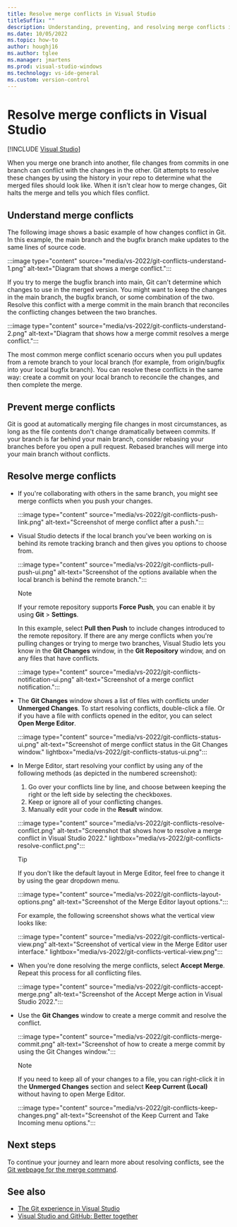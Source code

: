 ```yaml
---
title: Resolve merge conflicts in Visual Studio
titleSuffix: ""
description: Understanding, preventing, and resolving merge conflicts in Visual Studio.
ms.date: 10/05/2022
ms.topic: how-to
author: houghj16
ms.author: tglee
ms.manager: jmartens
ms.prod: visual-studio-windows
ms.technology: vs-ide-general
ms.custom: version-control
---
```

# Resolve merge conflicts in Visual Studio

 [!INCLUDE [Visual Studio](~/includes/applies-to-version/vs-windows-only.md)]

When you merge one branch into another, file changes from commits in one branch can conflict with the changes in the other. Git attempts to resolve these changes by using the history in your repo to determine what the merged files should look like. When it isn't clear how to merge changes, Git halts the merge and tells you which files conflict.

## Understand merge conflicts

The following image shows a basic example of how changes conflict in Git. In this example, the main branch and the bugfix branch make updates to the same lines of source code.

:::image type="content" source="media/vs-2022/git-conflicts-understand-1.png" alt-text="Diagram that shows a merge conflict.":::

If you try to merge the bugfix branch into main, Git can't determine which changes to use in the merged version. You might want to keep the changes in the main branch, the bugfix branch, or some combination of the two. Resolve this conflict with a merge commit in the main branch that reconciles the conflicting changes between the two branches.

:::image type="content" source="media/vs-2022/git-conflicts-understand-2.png" alt-text="Diagram that shows how a merge commit resolves a merge conflict.":::

The most common merge conflict scenario occurs when you pull updates from a remote branch to your local branch (for example, from origin/bugfix into your local bugfix branch). You can resolve these conflicts in the same way: create a commit on your local branch to reconcile the changes, and then complete the merge.

## Prevent merge conflicts

Git is good at automatically merging file changes in most circumstances, as long as the file contents don't change dramatically between commits. If your branch is far behind your main branch, consider rebasing your branches before you open a pull request. Rebased branches will merge into your main branch without conflicts.

## Resolve merge conflicts

- If you're collaborating with others in the same branch, you might see merge conflicts when you push your changes.

    :::image type="content" source="media/vs-2022/git-conflicts-push-link.png" alt-text="Screenshot of merge conflict after a push.":::

- Visual Studio detects if the local branch you've been working on is behind its remote tracking branch and then gives you options to choose from.

    :::image type="content" source="media/vs-2022/git-conflicts-pull-push-ui.png" alt-text="Screenshot of the options available when the local branch is behind the remote branch.":::

    > [!NOTE]
    > If your remote repository supports **Force Push**, you can enable it by using **Git** > **Settings**.

    In this example, select **Pull then Push** to include changes introduced to the remote repository. If there are any merge conflicts when you're pulling changes or trying to merge two branches, Visual Studio lets you know in the **Git Changes** window, in the **Git Repository** window, and on any files that have conflicts.

    :::image type="content" source="media/vs-2022/git-conflicts-notification-ui.png" alt-text="Screenshot of a merge conflict notification.":::

- The **Git Changes** window shows a list of files with conflicts under **Unmerged Changes**. To start resolving conflicts, double-click a file. Or if you have a file with conflicts opened in the editor, you can select **Open Merge Editor**.

    :::image type="content" source="media/vs-2022/git-conflicts-status-ui.png" alt-text="Screenshot of merge conflict status in the Git Changes window." lightbox="media/vs-2022/git-conflicts-status-ui.png":::

- In Merge Editor, start resolving your conflict by using any of the following methods (as depicted in the numbered screenshot):

    1. Go over your conflicts line by line, and choose between keeping the right or the left side by selecting the checkboxes.
    1. Keep or ignore all of your conflicting changes.
    1. Manually edit your code in the **Result** window.

    :::image type="content" source="media/vs-2022/git-conflicts-resolve-conflict.png" alt-text="Screenshot that shows how to resolve a merge conflict in Visual Studio 2022." lightbox="media/vs-2022/git-conflicts-resolve-conflict.png":::

    > [!TIP]
    > If you don't like the default layout in Merge Editor, feel free to change it by using the gear dropdown menu.
    >
    > :::image type="content" source="media/vs-2022/git-conflicts-layout-options.png" alt-text="Screenshot of the Merge Editor layout options.":::
    >
    >For example, the following screenshot shows what the vertical view looks like:
    >
    > :::image type="content" source="media/vs-2022/git-conflicts-vertical-view.png" alt-text="Screenshot of vertical view in the Merge Editor user interface." lightbox="media/vs-2022/git-conflicts-vertical-view.png":::

- When you're done resolving the merge conflicts, select **Accept Merge**. Repeat this process for all conflicting files.

    :::image type="content" source="media/vs-2022/git-conflicts-accept-merge.png" alt-text="Screenshot of the Accept Merge action in Visual Studio 2022.":::

- Use the **Git Changes** window to create a merge commit and resolve the conflict.

    :::image type="content" source="media/vs-2022/git-conflicts-merge-commit.png" alt-text="Screenshot of how to create a merge commit by using the Git Changes window.":::

    > [!NOTE]
    > If you need to keep all of your changes to a file, you can right-click it in the **Unmerged Changes** section and select **Keep Current (Local)** without having to open Merge Editor.
    >
    > :::image type="content" source="media/vs-2022/git-conflicts-keep-changes.png" alt-text="Screenshot of the Keep Current and Take Incoming menu options.":::

## Next steps

To continue your journey and learn more about resolving conflicts, see the [Git webpage for the merge command](https://git-scm.com/docs/git-merge).

## See also

- [The Git experience in Visual Studio](git-with-visual-studio.md)
- [Visual Studio and GitHub: Better together](https://visualstudio.microsoft.com/vs/github/)
